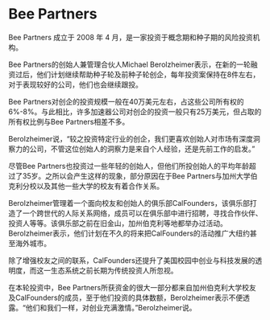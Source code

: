 # 

# Bee Partners

Bee Partners 成立于 2008 年 4 月，是一家投资于概念期和种子期的风险投资机构。

Bee Partners的创始人兼管理合伙人Michael Berolzheimer表示，在新的一轮融资过后，他们计划继续帮助种子轮及前种子轮创企，每年投资案保持在8件左右，对于表现较好的公司，他们也会继续跟投。

Bee Partners对创企的投资规模一般在40万美元左右，占这些公司所有权的6%-8%。与此相比，许多加速器公司对创企的投资一般只有25万美元，但占取的所有权比例与Bee Partners相差不多。

Berolzheimer说，“较之投资特定行业的创企，我们更喜欢创始人对市场有深度洞察力的公司，不管这位创始人的洞察力是来自个人经验，还是先前工作的启发。”

尽管Bee Partners也投资过一些年轻的创始人，但他们所投创始人的平均年龄超过了35岁。之所以会产生这样的现象，部分原因在于Bee Partners与加州大学伯克利分校以及其他一些大学的校友有着合作关系。

Berolzheimer管理着一个面向校友和创始人的俱乐部CalFounders，该俱乐部打造了一个跨世代的人际关系网络，成员可以在俱乐部中进行招聘，寻找合作伙伴、投资人等等。该俱乐部之前在旧金山，加州伯克利等地都举办过活动。Berolzheimer表示，他们计划在不久的将来把CalFounders的活动推广大纽约甚至海外城市。

除了增强校友之间的联系，CalFounders还提升了美国校园中创业与科技发展的透明度，而这一生态系统之前长期为传统投资人所忽视。

在本轮投资中，Bee Partners所获资金的很大一部分都来自加州伯克利大学校友及CalFounders的成员，至于他们投资的具体数额，Berolzheimer表示不便透露。“他们和我们一样，对创业充满激情。”Berolzheimer说。

